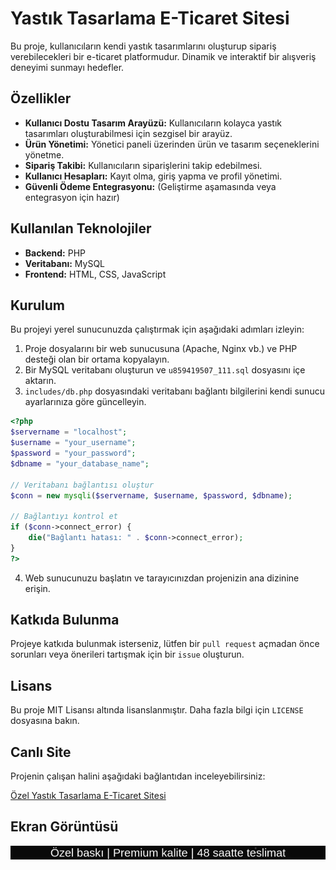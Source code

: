 # Yastık Tasarlama E-Ticaret Sitesi

Bu proje, kullanıcıların kendi yastık tasarımlarını oluşturup sipariş verebilecekleri bir e-ticaret platformudur. Dinamik ve interaktif bir alışveriş deneyimi sunmayı hedefler.

## Özellikler

- **Kullanıcı Dostu Tasarım Arayüzü:** Kullanıcıların kolayca yastık tasarımları oluşturabilmesi için sezgisel bir arayüz.
- **Ürün Yönetimi:** Yönetici paneli üzerinden ürün ve tasarım seçeneklerini yönetme.
- **Sipariş Takibi:** Kullanıcıların siparişlerini takip edebilmesi.
- **Kullanıcı Hesapları:** Kayıt olma, giriş yapma ve profil yönetimi.
- **Güvenli Ödeme Entegrasyonu:** (Geliştirme aşamasında veya entegrasyon için hazır)

## Kullanılan Teknolojiler

- **Backend:** PHP
- **Veritabanı:** MySQL
- **Frontend:** HTML, CSS, JavaScript

## Kurulum

Bu projeyi yerel sunucunuzda çalıştırmak için aşağıdaki adımları izleyin:

1. Proje dosyalarını bir web sunucusuna (Apache, Nginx vb.) ve PHP desteği olan bir ortama kopyalayın.
2. Bir MySQL veritabanı oluşturun ve `u859419507_111.sql` dosyasını içe aktarın.
3. `includes/db.php` dosyasındaki veritabanı bağlantı bilgilerini kendi sunucu ayarlarınıza göre güncelleyin.

```php
<?php
$servername = "localhost";
$username = "your_username";
$password = "your_password";
$dbname = "your_database_name";

// Veritabanı bağlantısı oluştur
$conn = new mysqli($servername, $username, $password, $dbname);

// Bağlantıyı kontrol et
if ($conn->connect_error) {
    die("Bağlantı hatası: " . $conn->connect_error);
}
?>
```

4. Web sunucunuzu başlatın ve tarayıcınızdan projenizin ana dizinine erişin.

## Katkıda Bulunma

Projeye katkıda bulunmak isterseniz, lütfen bir `pull request` açmadan önce sorunları veya önerileri tartışmak için bir `issue` oluşturun.

## Lisans

Bu proje MIT Lisansı altında lisanslanmıştır. Daha fazla bilgi için `LICENSE` dosyasına bakın.




## Canlı Site

Projenin çalışan halini aşağıdaki bağlantıdan inceleyebilirsiniz:

[Özel Yastık Tasarlama E-Ticaret Sitesi](https://özelyastıktasarlama.shop/)

## Ekran Görüntüsü

![Ana Sayfa Ekran Görüntüsü](ozel_yastik_tasarlama_anasayfa.webp)


